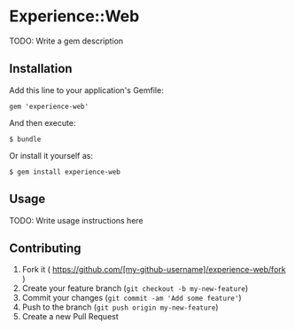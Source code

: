 # Experience::Web

TODO: Write a gem description

## Installation

Add this line to your application's Gemfile:

    gem 'experience-web'

And then execute:

    $ bundle

Or install it yourself as:

    $ gem install experience-web

## Usage

TODO: Write usage instructions here

## Contributing

1. Fork it ( https://github.com/[my-github-username]/experience-web/fork )
2. Create your feature branch (`git checkout -b my-new-feature`)
3. Commit your changes (`git commit -am 'Add some feature'`)
4. Push to the branch (`git push origin my-new-feature`)
5. Create a new Pull Request
